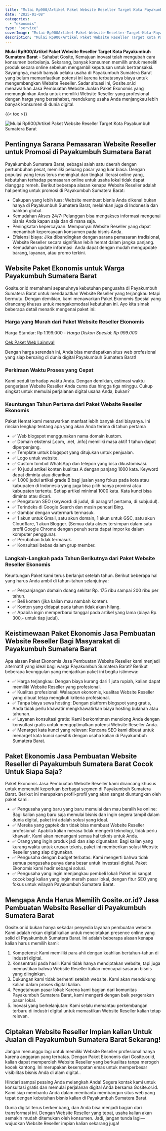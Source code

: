 ```yaml
---
title: "Mulai Rp900/Artikel Paket Website Reseller Target Kota Payakumbuh Sumatera Barat"
date: "2025-01-08"
categories: 
  - "ekonomis"
type: "service"
coverImage: "Mulai-Rp900Artikel-Paket-Website-Reseller-Target-Kota-Payakumbuh-Sumatera-Barat.png"
description: "Mulai Rp900/Artikel Paket Website Reseller Target Kota Payakumbuh Sumatera Barat. Dunia digital terus berkembang, dan Anda bisa menjadi bagian dari transform..."
---
```


**Mulai Rp900/Artikel Paket Website Reseller Target Kota Payakumbuh Sumatera Barat** - Sahabat Gosite, Kemajuan inovasi telah mengubah cara konsumen berbelanja. Sekarang, banyak konsumen memilih untuk meneliti produk secara online sebelum mengambil keputusan untuk bertransaksi. Sayangnya, masih banyak pelaku usaha di Payakumbuh Sumatera Barat yang belum memanfaatkan potensi ini karena terbatasnya biaya untuk mengembangkan Website Reseller. Sadar situasi ini, Gosite.or.id menawarkan Jasa Pembuatan Website Jualan Paket Ekonomis yang memungkinkan Anda untuk memiliki Website Reseller yang profesional dengan harga yang bersahabat, mendukung usaha Anda menjangkau lebih banyak konsumen di dunia digital.

{{< toc >}}

![Mulai Rp900/Artikel Paket Website Reseller Target Kota Payakumbuh Sumatera Barat](/images/ekonomis/Mulai-Rp900Artikel-Paket-Website-Reseller-Target-Kota-Payakumbuh-Sumatera-Barat.png)

## Pentingnya Sarana Pemasaran Website Reseller untuk Promosi di Payakumbuh Sumatera Barat

Payakumbuh Sumatera Barat, sebagai salah satu daerah dengan pertumbuhan pesat, memiliki peluang pasar yang luar biasa. Dengan populasi yang terus terus meningkat dan tingkat literasi online yang, kebutuhan terhadap pemasaran online untuk usaha lokal tidak dapat dianggap remeh. Berikut beberapa alasan kenapa Website Reseller adalah hal penting untuk promosi di Payakumbuh Sumatera Barat:

- Cakupan yang lebih luas: Website membuat bisnis Anda dikenal bukan hanya di Payakumbuh Sumatera Barat, melainkan juga di Indonesia dan bahkan global.
- Kemudahan Akses 24/7: Pelanggan bisa mengakses informasi mengenai bisnis Anda kapan saja dan di mana saja.
- Peningkatan kepercayaan: Mempunyai Website Reseller yang dapat menambah kepercayaan konsumen pada bisnis Anda.
- Efisiensi biaya: Jika dibandingkan dengan sarana pemasaran tradisional, Website Reseller secara signifikan lebih hemat dalam jangka panjang.
- Kemudahan update informasi: Anda dapat dengan mudah mengupdate barang, layanan, atau promo terkini.

## Website Paket Ekonomis untuk Warga Payakumbuh Sumatera Barat

Gosite.or.id memahami sepenuhnya kebutuhan pengusaha di Payakumbuh Sumatera Barat untuk mendapatkan Website Reseller yang terjangkau tetapi bermutu. Dengan demikian, kami menawarkan Paket Ekonomis Spesial yang dirancang khusus untuk mengakomodasi kebutuhan ini. Ayo kita simak beberapa detail menarik mengenai paket ini:

### Harga yang Murah dari Paket Website Reseller Ekonomis

<a class="cta-button">Harga Standar: Rp 1.199.000 - <em>Harga Diskon Spesial: Rp 999.000</em></a>

<a href="/jasa-web/" class="cta-button">Cek Paket Web Lainnya!</a>

Dengan harga serendah ini, Anda bisa mendapatkan situs web profesional yang siap bersaing di dunia digital Payakumbuh Sumatera Barat!

### Perkiraan Waktu Proses yang Cepat

Kami peduli terhadap waktu Anda. Dengan demikian, estimasi waktu pengerjaan Website Reseller Anda cuma dua hingga tiga minggu. Cukup singkat untuk memulai perjalanan digital usaha Anda, bukan?

### Keuntungan Tahun Pertama dari Paket Website Reseller Ekonomis

Paket Hemat kami menawarkan manfaat lebih banyak dari biayanya. Ini rincian lengkap tentang apa yang akan Anda terima di tahun pertama

- ✅ Web blogspot menggunakan nama domain kustom.
- ✅ Domain ekstensi \[.com, .net, .info\] memiliki masa aktif 1 tahun dapat diperpanjang.
- ✅ Template untuk blogspot yang ditujukan untuk penjualan.
- ✅ Logo untuk website.
- ✅ Custom tombol WhatsApp dan telepon yang bisa dikustomisasi.
- ✅ 10 judul artikel konten kualitas A dengan panjang 1000 kata. Keyword dapat diminta atau dicarikan.
- ✅ 1.000 judul artikel grade B bagi jualan yang fokus pada kota atau kabupaten di Indonesia yang juga bisa pilih hanya provinsi atau kabupaten tertentu. Setiap artikel minimal 1000 kata. Kata kunci bisa diminta atau dicari.
- ✅ Pengaturan SEO (keyword: di judul, di paragraf pertama, di subjudul).
- ✅ Terindeks di Google Search dan mesin pencari Bing.
- ✅ Gambar dengan watermark termasuk.
- ✅ 1 akun untuk Gmail, satu akun domain, 1 akun untuk GSC, satu akun Cloudflare, 1 akun Blogger. (Semua data akses tersimpan dalam satu profil Google Chrome dengan penuh serta dapat impor ke dalam komputer pengguna).
- ✅ Perubahan tidak termasuk.
- ✅ Konsultasi bebas dalam grup member.

### Langkah-Langkah pada Tahun Berikutnya dari Paket Website Reseller Ekonomis

Keuntungan Paket kami terus berlanjut setelah tahun. Berikut beberapa hal yang harus Anda ambil di tahun-tahun selanjutnya:

- ✅ Perpanjangan domain doang sekitar Rp. 175 ribu sampai 200 ribu per tahun.
- ✅ Beli konten (jika kalian mau nambah konten).
- ✅ Konten yang didapat pada tahun tidak akan hilang.
- ✅ Apabila ingin memperbarui tanggal pada artikel yang lama (biaya Rp. 300,- untuk tiap judul).

## Keistimewaan Paket Ekonomis Jasa Pembuatan Website Reseller Bagi Masyarakat di Payakumbuh Sumatera Barat

Apa alasan Paket Ekonomis Jasa Pembuatan Website Reseller kami menjadi alternatif yang ideal bagi warga Payakumbuh Sumatera Barat? Berikut beberapa keunggulan yang menjadikan paket ini begitu istimewa:

- ✅ Harga terjangkau: Dengan biaya kurang dari 1 juta rupiah, kalian dapat memiliki Website Reseller yang profesional.
- ✅ Kualitas profesional: Walaupun ekonomis, kualitas Website Reseller yang dibuat tetap mengikuti kriteria profesional.
- ✅ Tanpa biaya sewa hosting: Dengan platform blogspot yang gratis, Anda tidak perlu khawatir mengkhawatirkan biaya hosting bulanan atau tahunan.
- ✅ Layanan konsultasi gratis: Kami berkomitmen menolong Anda dengan konsultasi gratis untuk mengoptimalkan potensi Website Reseller Anda.
- ✅ Menarget kata kunci yang relevan: Rencana SEO kami dibuat untuk menarget kata kunci spesifik dengan usaha kalian di Payakumbuh Sumatera Barat.

## Paket Ekonomis Jasa Pembuatan Website Reseller di Payakumbuh Sumatera Barat Cocok Untuk Siapa Saja?

Paket Ekonomis Jasa Pembuatan Website Reseller kami dirancang khusus untuk memenuhi keperluan berbagai segmen di Payakumbuh Sumatera Barat. Berikut ini merupakan profil-profil yang akan sangat diuntungkan oleh paket kami:

- ✅ Pengusaha yang baru yang baru memulai dan mau beralih ke online: Bagi kalian yang baru saja memulai bisnis dan ingin segera tampil dalam dunia digital, paket ini adalah solusi yang ideal.
- ✅ Mereka yang gaptek dan tidak bisa membuat Website Reseller profesional: Apabila kalian merasa tidak mengerti teknologi, tidak perlu khawatir. Kami akan menangani semua hal teknis untuk Anda.
- ✅ Orang yang ingin produk jadi dan siap digunakan: Bagi kalian yang kurang waktu untuk urusan teknis, paket ini memberikan solusi Website Reseller yang siap digunakan.
- ✅ Pengusaha dengan budget terbatas: Kami mengerti bahwa tidak semua pengusaha punya dana besar untuk investasi digital. Paket Ekonomis kami hadir sebagai solusi.
- ✅ Pengusaha yang ingin menjangkau pembeli lokal: Paket ini sangat cocok bagi kalian yang ingin meraih pasar lokal, dengan fitur SEO yang fokus untuk wilayah Payakumbuh Sumatera Barat.

## Mengapa Anda Harus Memilih Gosite.or.id? Jasa Pembuatan Website Reseller di Payakumbuh Sumatera Barat

Gosite.or.id bukan hanya sekadar penyedia layanan pembuatan website. Kami adalah rekan digital kalian untuk menciptakan presence online yang solid di Payakumbuh Sumatera Barat. Ini adalah beberapa alasan kenapa kalian harus memilih kami:

1. Kompetensi: Kami memiliki para ahli dengan keahlian bertahun-tahun di industri digital.
2. Konsentrasi pada hasil: Kami tidak hanya menciptakan website, tapi juga memastikan bahwa Website Reseller kalian mencapai sasaran bisnis yang diinginkan.
3. Dukungan kami tidak berhenti setelah website. Kami akan mendukung kalian dalam proses digital kalian.
4. Pengetahuan pasar lokal: Karena kami bagian dari komunitas Payakumbuh Sumatera Barat, kami mengerti dengan baik pergerakan pasar lokal.
5. Inovasi yang berkelanjutan: Kami selalu memantau perkembangan terbaru di industri digital untuk memastikan Website Reseller kalian tetap relevan.

## Ciptakan Website Reseller Impian kalian Untuk Jualan di Payakumbuh Sumatera Barat Sekarang!

Jangan menunggu lagi untuk memiliki Website Reseller profesional hanya karena anggaran yang terbatas. Dengan Paket Ekonomis dari Gosite.or.id, kalian dapat memperoleh Website Reseller yang berkualitas tanpa merogoh kocek kantong. Ini merupakan kesempatan emas untuk memperbesar visibilitas bisnis Anda di alam digital..

Hindari sampai pesaing Anda melangkah Anda! Segera kontak kami untuk konsultasi gratis dan memulai perjalanan digital Anda bersama Gosite.or.id. Kami siap membantu Anda dalam membantu membangun situs web yang tepat dengan kebutuhan bisnis kalian di Payakumbuh Sumatera Barat.

Dunia digital terus berkembang, dan Anda bisa menjadi bagian dari transformasi ini. Dengan Website Reseller yang tepat, usaha kalian akan semakin mudah ditemukan oleh konsumen. Jadi, jangan tunda lagi—wujudkan Website Reseller impian kalian sekarang juga!